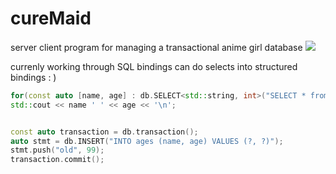# cureMaid
server client program for managing a transactional anime girl database 
![](https://u.teknik.io/vmas5.jpg)

currenly working through SQL bindings
can do selects into structured bindings : ) 
```c++
for(const auto [name, age] : db.SELECT<std::string, int>("SELECT * from ages"))
std::cout << name ' ' << age << '\n';


const auto transaction = db.transaction();
auto stmt = db.INSERT("INTO ages (name, age) VALUES (?, ?)");
stmt.push("old", 99);
transaction.commit();

```
